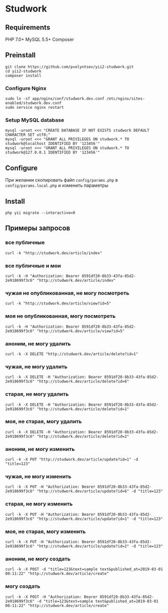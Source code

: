 # Studwork

## Requirements

PHP 7.0+
MySQL 5.5+
Composer

## Preinstall

```
git clone https://github.com/pvolyntsev/yii2-studwork.git
cd yii2-studwork
composer install
```

### Configure Nginx
```
sudo ln -sf app/nginx/conf/studwork.dev.conf /etc/nginx/sites-enabled/studwork.dev.conf
sudo service nginx restart
```

### Setup MySQL database

```
mysql -uroot <<< "CREATE DATABASE IF NOT EXISTS studwork DEFAULT CHARACTER SET utf8;"
mysql -uroot <<< "GRANT ALL PRIVILEGES ON studwork.* TO studwork@localhost IDENTIFIED BY '123456'"
mysql -uroot <<< "GRANT ALL PRIVILEGES ON studwork.* TO studwork@127.0.0.1 IDENTIFIED BY '123456'"
```

## Configure

При желании скопировать файл `config/params.php` в `config/params.local.php` и изменить параметры 

## Install

```
php yii migrate --interactive=0
```

## Примеры запросов

### все публичные
`curl -k "http://studwork.dev/article/index"`

### все публичные и мои
`curl -k -H "Authorization: Bearer 8591df20-8b33-43fa-85d2-2e918699f3c6" "http://studwork.dev/article/index"`

### чужая не опубликованная, не могу посмотреть
`curl -k "http://studwork.dev/article/view?id=5"`

### моя не опубликованная, могу посмотреть
`curl -k -H "Authorization: Bearer 8591df20-8b33-43fa-85d2-2e918699f3c6" "http://studwork.dev/article/view?id=5"`

### аноним, не могу удалить
`curl -k -X DELETE "http://studwork.dev/article/delete?id=1"`

### чужая, не могу удалить
`curl -k -X DELETE -H "Authorization: Bearer 8591df20-8b33-43fa-85d2-2e918699f3c6" "http://studwork.dev/article/delete?id=6"`

### старая, не могу удалить
`curl -k -X DELETE -H "Authorization: Bearer 8591df20-8b33-43fa-85d2-2e918699f3c6" "http://studwork.dev/article/delete?id=1"`

### моя, не старая, могу удалить
`curl -k -X DELETE -H "Authorization: Bearer 8591df20-8b33-43fa-85d2-2e918699f3c6" "http://studwork.dev/article/delete?id=2"`



### аноним, не могу изменить
`curl -k -X PUT "http://studwork.dev/article/update?id=1" -d "title=123"` 

### чужая, не могу изменить
`curl -k -X PUT -H "Authorization: Bearer 8591df20-8b33-43fa-85d2-2e918699f3c6" "http://studwork.dev/article/update?id=6" -d "title=123"`

### старая, не могу изменить
`curl -k -X PUT -H "Authorization: Bearer 8591df20-8b33-43fa-85d2-2e918699f3c6" "http://studwork.dev/article/update?id=1" -d "title=123"`

### моя, не старая, могу изменить
`curl -k -X PUT -H "Authorization: Bearer 8591df20-8b33-43fa-85d2-2e918699f3c6" "http://studwork.dev/article/update?id=2" -d "title=123"`



### аноним, не могу создать
`curl -k -X POST -d "title=123&text=sample text&published_at=2019-03-01 00:11:22" "http://studwork.dev/article/create"`

### могу создать
`curl -k -X POST -H "Authorization: Bearer 8591df20-8b33-43fa-85d2-2e918699f3c6" -d "title=123&text=sample text&published_at=2019-03-01 00:11:22" "http://studwork.dev/article/create"`
